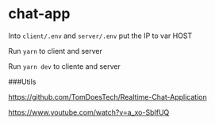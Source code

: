 # chat-app

Into `client/.env` and `server/.env` put the IP to var HOST

Run `yarn` to client and server

Run `yarn dev` to cliente and server

###Utils 

  https://github.com/TomDoesTech/Realtime-Chat-Application

  https://www.youtube.com/watch?v=a_xo-SbIfUQ
